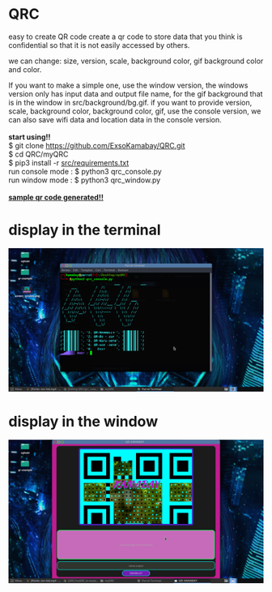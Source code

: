 # QRC
easy to create QR code
create a qr code to store data that you think is confidential so that it is not easily accessed by others.

we can change:
size, version, scale, background color, gif background color and color.

If you want to make a simple one, use the window version, the windows version only has input data and output file name, for the gif background that is in the window in src/background/bg.gif.
if you want to provide version, scale, background color, background color, gif, use the console version, we can also save wifi data and location data in the console version.<br><br>
<strong> start using!! </strong><br>
$ git clone https://github.com/ExsoKamabay/QRC.git<br>
$ cd QRC/myQRC<br>
$ pip3 install -r  <a href="https://raw.githubusercontent.com/ExsoKamabay/QRC/d72700c7801b7542891b304c5b888ab18f8d2bc1/myQRC/src/requirements.txt">src/requirements.txt</a><br>
run console mode : $ python3 qrc_console.py<br>
run window mode  : $ python3 qrc_window.py<br><br>
<a href="https://github.com/ExsoKamabay/QRC/tree/master/qr-example"><strong>sample qr code generated!!</strong></a>
<h1> display in the terminal </h1>
<img src="https://raw.githubusercontent.com/ExsoKamabay/QRC/master/screen_shoot/screen_console.png">
<h1> display in the window </h1>
<img src="https://raw.githubusercontent.com/ExsoKamabay/QRC/master/screen_shoot/screen_window.png">
